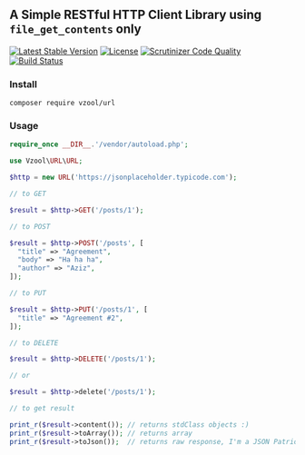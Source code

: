 ## A Simple RESTful HTTP Client Library using `file_get_contents` only
[![Latest Stable Version](https://poser.pugx.org/vzool/URL/version)](https://packagist.org/packages/vzool/URL)
[![License](https://poser.pugx.org/vzool/URL/license)](https://packagist.org/packages/vzool/URL)
[![Scrutinizer Code Quality](https://scrutinizer-ci.com/g/vzool/URL/badges/quality-score.png?b=master)](https://scrutinizer-ci.com/g/vzool/URL/badges/quality-score.png?b=master)
[![Build Status](https://travis-ci.org/vzool/URL.svg?branch=master)](https://travis-ci.org/vzool/URL)

### Install

```shell
composer require vzool/url
```

### Usage
```php
require_once __DIR__.'/vendor/autoload.php';

use Vzool\URL\URL;

$http = new URL('https://jsonplaceholder.typicode.com');

// to GET

$result = $http->GET('/posts/1');

// to POST

$result = $http->POST('/posts', [
  "title" => "Agreement",
  "body" => "Ha ha ha",
  "author" => "Aziz",
]);

// to PUT

$result = $http->PUT('/posts/1', [
  "title" => "Agreement #2",
]);

// to DELETE

$result = $http->DELETE('/posts/1');

// or

$result = $http->delete('/posts/1');

// to get result

print_r($result->content()); // returns stdClass objects :)
print_r($result->toArray()); // returns array
print_r($result->toJson());  // returns raw response, I'm a JSON Patriot ;)
```
